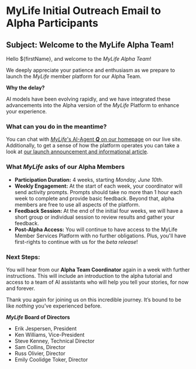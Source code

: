 # MyLife Initial Outreach Email to Alpha Participants

## Subject: Welcome to the MyLife Alpha Team!

Hello ${firstName}, and welcome to the _MyLife Alpha Team_!

We deeply appreciate your patience and enthusiasm as we prepare to launch the _MyLife_ member platform for our Alpha Team.

**Why the delay?**

AI models have been evolving rapidly, and we have integrated these advancements into the Alpha version of the _MyLife_ Platform to enhance your experience.

### What can you do in the meantime?

You can chat with [_MyLife_'s AI-Agent **_Q_** on our homepage](https://humanremebranceproject.org) on our live site. Additionally, to get a sense of how the platform operates you can take a look at [our launch announcement and informational article](https://ewbj.medium.com/mylife-we-save-your-life-480a80956a24).

### What _MyLife_ asks of our Alpha Members

- **Participation Duration:** 4 weeks, starting _Monday, June 10th_.
- **Weekly Engagement:** At the start of each week, your coordinator will send activity prompts. Prompts should take no more than 1 hour each week to complete and provide basic feedback. Beyond that, alpha members are free to use all aspects of the platform.
- **Feedback Session:** At the end of the initial four weeks, we will have a short group or individual session to review results and gather your feedback.
- **Post-Alpha Access:** You will continue to have access to the MyLife Member Services Platform with no further obligations. Plus, you'll have first-rights to continue with us for the _beta release_!

### Next Steps:

You will hear from our **Alpha Team Coordinator** again in a week with further instructions. This will include an introduction to the alpha tutorial and access to a team of AI assistants who will help you tell your stories, for now and forever.

Thank you again for joining us on this incredible journey. It’s bound to be like _nothing_ you’ve experienced before.

**_MyLife_ Board of Directors**

- Erik Jespersen, President
- Ken Williams, Vice-President
- Steve Kenney, Technical Director
- Sam Collins, Director
- Russ Olivier, Director
- Emily Coolidge Toker, Director

